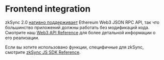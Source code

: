 # Frontend integration

zkSync 2.0 [нативно поддерживает](../zksync-v2/web3.md) Ethereum Web3 JSON RPC API, так что большинство приложений должны работать без модификаций кода. Смотрите наш [Web3 API Reference](https://v2-docs.zksync.io/api/api.html) для более детальной информации о его реализации.

Если вы хотите использовано функции, специфичные для zkSync, смотрите [zkSync JS SDK Reference](https://v2-docs.zksync.io/api/js/).
